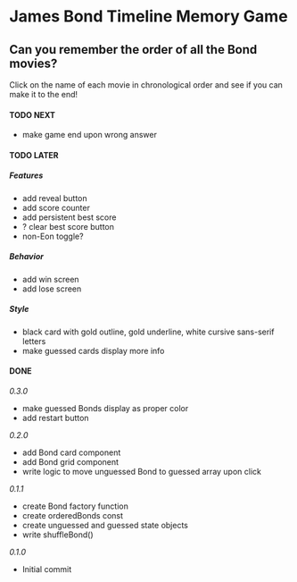 # James Bond Timeline Memory Game

## Can you remember the order of all the Bond movies?

Click on the name of each movie in chronological order and see if you can make it to the end!

#### TODO NEXT

- make game end upon wrong answer

#### TODO LATER

##### Features

- add reveal button
- add score counter
- add persistent best score
- ? clear best score button
- non-Eon toggle?

##### Behavior

- add win screen
- add lose screen

##### Style

- black card with gold outline, gold underline, white cursive sans-serif letters
- make guessed cards display more info

#### DONE

_0.3.0_

- make guessed Bonds display as proper color
- add restart button

_0.2.0_

- add Bond card component
- add Bond grid component
- write logic to move unguessed Bond to guessed array upon click

_0.1.1_

- create Bond factory function
- create orderedBonds const
- create unguessed and guessed state objects
- write shuffleBond()

_0.1.0_

- Initial commit
